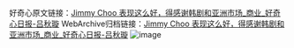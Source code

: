 好奇心原文链接：[Jimmy Choo 表现这么好，得感谢韩剧和亚洲市场_商业_好奇心日报-吕秋璇](https://www.qdaily.com/articles/5638.html)
WebArchive归档链接：[Jimmy Choo 表现这么好，得感谢韩剧和亚洲市场_商业_好奇心日报-吕秋璇](http://web.archive.org/web/20160918043002/http://www.qdaily.com:80/articles/5638.html)
![image](http://ww3.sinaimg.cn/large/007d5XDply1g3w8x1kvguj30u03grtrs)